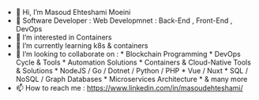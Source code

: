 - 👋 Hi, I’m Masoud Ehteshami Moeini
- 👋 Software Developer : Web Developmnet : Back-End , Front-End , DevOps 
- 👀 I’m interested in Containers
- 🌱 I’m currently learning k8s & containers
- 💞️ I’m looking to collaborate on :
        * Blockchain Programming
        * DevOps Cycle & Tools
        * Automation Solutions
        * Containers & Cloud-Native Tools & Solutions
        * NodeJS / Go / Dotnet / Python / PHP 
        * Vue / Nuxt 
        * SQL / NoSQL / Graph Databases 
        * Microservices Architecture
        * & many more
- 📫 How to reach me : https://www.linkedin.com/in/masoudehteshami/

<!---
masoudei/masoudei is a ✨ special ✨ repository because its `README.md` (this file) appears on your GitHub profile.
You can click the Preview link to take a look at your changes.
--->
